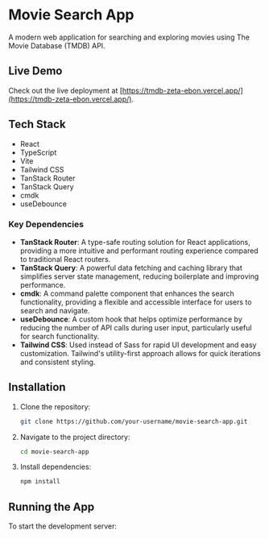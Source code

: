 # Movie Search App

A modern web application for searching and exploring movies using The Movie Database (TMDB) API.

## Live Demo

Check out the live deployment at [https://tmdb-zeta-ebon.vercel.app/](https://tmdb-zeta-ebon.vercel.app/).

## Tech Stack

- React
- TypeScript
- Vite
- Tailwind CSS
- TanStack Router
- TanStack Query
- cmdk
- useDebounce

### Key Dependencies

- **TanStack Router**: A type-safe routing solution for React applications, providing a more intuitive and performant routing experience compared to traditional React routers.
- **TanStack Query**: A powerful data fetching and caching library that simplifies server state management, reducing boilerplate and improving performance.
- **cmdk**: A command palette component that enhances the search functionality, providing a flexible and accessible interface for users to search and navigate.
- **useDebounce**: A custom hook that helps optimize performance by reducing the number of API calls during user input, particularly useful for search functionality.
- **Tailwind CSS**: Used instead of Sass for rapid UI development and easy customization. Tailwind's utility-first approach allows for quick iterations and consistent styling.

## Installation

1. Clone the repository:

   ```bash
   git clone https://github.com/your-username/movie-search-app.git
   ```

2. Navigate to the project directory:

   ```bash
   cd movie-search-app
   ```

3. Install dependencies:
   ```bash
   npm install
   ```

## Running the App

To start the development server:
